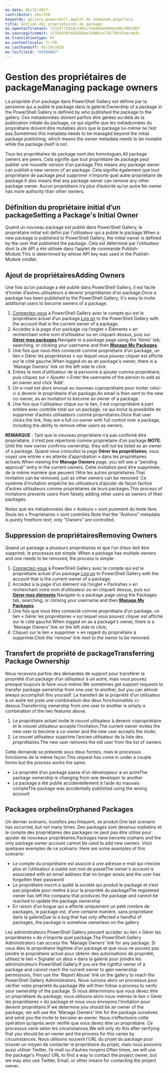 ```yaml
---
ms.date: 06/12/2017
contributor: JKeithB
keywords: gallery,powershell,applet de commande,psgallery
title: Gestion des propriétaires de package
ms.openlocfilehash: 72a3ff72818c5461c74d46de5689e2d6c59b19bf
ms.sourcegitcommit: 173556307d45d88de31086ce776770547eece64c
ms.translationtype: HT
ms.contentlocale: fr-FR
ms.lasthandoff: 05/19/2020
ms.locfileid: "83564667"
---
```

# <a name="managing-package-owners"></a><span data-ttu-id="70e75-103">Gestion des propriétaires de package</span><span class="sxs-lookup"><span data-stu-id="70e75-103">Managing package owners</span></span>

<span data-ttu-id="70e75-104">La propriété d’un package dans PowerShell Gallery est définie par la personne qui a publié le package dans la galerie.</span><span class="sxs-lookup"><span data-stu-id="70e75-104">Ownership of a package in the PowerShell Gallery is defined by who published the package to the gallery.</span></span>
<span data-ttu-id="70e75-105">Ces métadonnées doivent parfois être gérées au-delà de la publication initiale du package, ce qui signifie que les métadonnées du propriétaire doivent être mutables alors que le package lui-même ne l’est pas.</span><span class="sxs-lookup"><span data-stu-id="70e75-105">Sometimes this metadata needs to be managed beyond the initial package publishing, which means the owner metadata needs to be mutable while the package itself is not.</span></span>

<span data-ttu-id="70e75-106">Tous les propriétaires de package sont des homologues.</span><span class="sxs-lookup"><span data-stu-id="70e75-106">All package owners are peers.</span></span>
<span data-ttu-id="70e75-107">Cela signifie que tout propriétaire de package peut publier une nouvelle version d’un package.</span><span class="sxs-lookup"><span data-stu-id="70e75-107">This means any package owner can publish a new version of an package.</span></span> <span data-ttu-id="70e75-108">Cela signifie également que tout propriétaire de package peut supprimer n’importe quel autre propriétaire de package.</span><span class="sxs-lookup"><span data-stu-id="70e75-108">It also means that any package owner can remove any other package owner.</span></span>
<span data-ttu-id="70e75-109">Aucun propriétaire n’a plus d’autorité qu’un autre.</span><span class="sxs-lookup"><span data-stu-id="70e75-109">No owner has more authority than other owners.</span></span>

## <a name="setting-a-packages-initial-owner"></a><span data-ttu-id="70e75-110">Définition du propriétaire initial d’un package</span><span class="sxs-lookup"><span data-stu-id="70e75-110">Setting a Package's Initial Owner</span></span>

<span data-ttu-id="70e75-111">Quand un nouveau package est publié dans PowerShell Gallery, le propriétaire initial est défini par l’utilisateur qui a publié le package.</span><span class="sxs-lookup"><span data-stu-id="70e75-111">When a new package is published to PowerShell Gallery, the initial owner is defined by the user that published the package.</span></span> <span data-ttu-id="70e75-112">Cela est déterminé par l’utilisateur dont la clé API a été utilisée dans l’applet de commande Publish-Module.</span><span class="sxs-lookup"><span data-stu-id="70e75-112">This is determined by whose API key was used in the Publish-Module cmdlet.</span></span>

## <a name="adding-owners"></a><span data-ttu-id="70e75-113">Ajout de propriétaires</span><span class="sxs-lookup"><span data-stu-id="70e75-113">Adding Owners</span></span>

<span data-ttu-id="70e75-114">Une fois qu’un package a été publié dans PowerShell Gallery, il est facile d’inviter d’autres utilisateurs à devenir propriétaires d’un package.</span><span class="sxs-lookup"><span data-stu-id="70e75-114">Once a package has been published to the PowerShell Gallery, it's easy to invite additional users to become owners of a package.</span></span>

1. <span data-ttu-id="70e75-115">[Connectez-vous](https://powershellgallery.com/users/account/LogOn) à PowerShell Gallery avec le compte qui est le propriétaire actuel d’un package.</span><span class="sxs-lookup"><span data-stu-id="70e75-115">[Log on](https://powershellgallery.com/users/account/LogOn) to the PowerShell Gallery with the account that is the current owner of a package.</span></span>
2. <span data-ttu-id="70e75-116">Accédez à la page d’un package via l’onglet « Éléments » en recherchant votre nom d’utilisateur ou en cliquant dessus, puis sur [**Gérer mes packages**](https://www.powershellgallery.com/account/Packages).</span><span class="sxs-lookup"><span data-stu-id="70e75-116">Navigate to a package page using the 'Items' tab, searching, or clicking your username and then [**Manage My Packages**](https://www.powershellgallery.com/account/Packages).</span></span>
3. <span data-ttu-id="70e75-117">Une fois que vous êtes connecté comme propriétaire d’un package, un lien « Gérer les propriétaires » sur lequel vous pouvez cliquer est affiché sur le côté gauche.</span><span class="sxs-lookup"><span data-stu-id="70e75-117">When logged on as an package's owner, there is a 'Manage Owners' link on the left side to click.</span></span>
4. <span data-ttu-id="70e75-118">Entrez le nom d’utilisateur de la personne à ajouter comme propriétaire, puis cliquez sur « Ajouter ».</span><span class="sxs-lookup"><span data-stu-id="70e75-118">Enter the username of the person to add as an owner and click 'Add'.</span></span>
5. <span data-ttu-id="70e75-119">Un e-mail est alors envoyé au nouveau copropriétaire pour inviter celui-ci à devenir le propriétaire d’un package.</span><span class="sxs-lookup"><span data-stu-id="70e75-119">An email is then sent to the new co-owner, as an invitation to become an owner of a package.</span></span>
6. <span data-ttu-id="70e75-120">Une fois que l’utilisateur clique sur le lien, il est copropriétaire à part entière avec contrôle total sur un package, ce qui inclut la possibilité de supprimer d’autres utilisateurs comme propriétaires.</span><span class="sxs-lookup"><span data-stu-id="70e75-120">Once that user clicks the link, they are a full co-owner with full control over a package, including the ability to remove other users as owners.</span></span>

<span data-ttu-id="70e75-121">**REMARQUE** : Tant que le nouveau propriétaire n’a pas confirmé être propriétaire, il n’est *pas* répertorié comme propriétaire d’un package.</span><span class="sxs-lookup"><span data-stu-id="70e75-121">**NOTE**: Until the new owner confirms ownership, they *will not* be listed as an owner of a package.</span></span>
<span data-ttu-id="70e75-122">Quand vous consultez la page **Gérer les propriétaires**, vous voyez une entrée « en attente d’approbation » dans les propriétaires actuels.</span><span class="sxs-lookup"><span data-stu-id="70e75-122">When viewing the **Manage Owners** page, you will see a "pending approval" entry in the current owners.</span></span>
<span data-ttu-id="70e75-123">Cette invitation peut être supprimée, de la même manière que peuvent l’être les autres propriétaires.</span><span class="sxs-lookup"><span data-stu-id="70e75-123">That invitation can be removed; just as other owners can be removed.</span></span>
<span data-ttu-id="70e75-124">Ce système d’invitation empêche les utilisateurs d’ajouter de façon factice d’autres utilisateurs comme propriétaires de leurs packages.</span><span class="sxs-lookup"><span data-stu-id="70e75-124">This process of invitations prevents users from falsely adding other users as owners of their packages.</span></span>

<span data-ttu-id="70e75-125">Notez que les métadonnées des « Auteurs » sont purement du texte libre. Seuls les « Propriétaires » sont contrôlés.</span><span class="sxs-lookup"><span data-stu-id="70e75-125">Note that the "Authors" metadata is purely freeform text; only "Owners" are controlled.</span></span>

## <a name="removing-owners"></a><span data-ttu-id="70e75-126">Suppression de propriétaires</span><span class="sxs-lookup"><span data-stu-id="70e75-126">Removing Owners</span></span>

<span data-ttu-id="70e75-127">Quand un package a plusieurs propriétaires et que l’un d’eux doit être supprimé, le processus est simple :</span><span class="sxs-lookup"><span data-stu-id="70e75-127">When a package has multiple owners and one needs to be removed, the process is simple:</span></span>

1. <span data-ttu-id="70e75-128">[Connectez-vous](https://powershellgallery.com/users/account/LogOn) à PowerShell Gallery avec le compte qui est le propriétaire actuel d’un package.</span><span class="sxs-lookup"><span data-stu-id="70e75-128">[Log on](https://powershellgallery.com/users/account/LogOn) to PowerShell Gallery with the account that is the current owner of a package;</span></span>
2. <span data-ttu-id="70e75-129">Accédez à la page d’un élément via l’onglet « Packahes » en recherchant votre nom d’utilisateur ou en cliquant dessus, puis sur [**Gérer mes éléments**](https://www.powershellgallery.com/account/Packages).</span><span class="sxs-lookup"><span data-stu-id="70e75-129">Navigate to a package page using the Packages tab, searching, or clicking your username and then [**Manage My Packages**](https://www.powershellgallery.com/account/Packages).</span></span>
3. <span data-ttu-id="70e75-130">Une fois que vous êtes connecté comme propriétaire d’un package, un lien « Gérer les propriétaires » sur lequel vous pouvez cliquer est affiché sur le côté gauche.</span><span class="sxs-lookup"><span data-stu-id="70e75-130">When logged on as a package's owner, there is a 'Manage Owners' link on the left side to click;</span></span>
4. <span data-ttu-id="70e75-131">Cliquez sur le lien « supprimer » en regard du propriétaire à supprimer.</span><span class="sxs-lookup"><span data-stu-id="70e75-131">Click the 'remove' link next to the owner to be removed.</span></span>

## <a name="transferring-package-ownership"></a><span data-ttu-id="70e75-132">Transfert de propriété de package</span><span class="sxs-lookup"><span data-stu-id="70e75-132">Transferring Package Ownership</span></span>

<span data-ttu-id="70e75-133">Nous recevons parfois des demandes de support pour transférer la propriété d’un package d’un utilisateur à un autre, mais vous pouvez presque toujours le faire vous-même.</span><span class="sxs-lookup"><span data-stu-id="70e75-133">We sometimes get support requests to transfer package ownership from one user to another, but you can almost always accomplish this yourself.</span></span>
<span data-ttu-id="70e75-134">Le transfert de la propriété d’un utilisateur à un autre est juste une combinaison des deux fonctionnalités ci-dessus.</span><span class="sxs-lookup"><span data-stu-id="70e75-134">Transferring ownership from one user to another is simply a combination of the two features above.</span></span>

1. <span data-ttu-id="70e75-135">Le propriétaire actuel invite le nouvel utilisateur à devenir copropriétaire et le nouvel utilisateur accepte l’invitation.</span><span class="sxs-lookup"><span data-stu-id="70e75-135">The current owner invites the new user to become a co-owner and the new user accepts the invite;</span></span>
2. <span data-ttu-id="70e75-136">Le nouvel utilisateur supprime l’ancien utilisateur de la liste des propriétaires.</span><span class="sxs-lookup"><span data-stu-id="70e75-136">The new user removes the old user from the list of owners.</span></span>

<span data-ttu-id="70e75-137">Cette demande se présente sous deux formes, mais le processus fonctionne de la même façon.</span><span class="sxs-lookup"><span data-stu-id="70e75-137">This request has come in under a couple forms but the process works the same.</span></span>

- <span data-ttu-id="70e75-138">La propriété d’un package passe d’un développeur à un autre</span><span class="sxs-lookup"><span data-stu-id="70e75-138">The package ownership is changing from one developer to another</span></span>
- <span data-ttu-id="70e75-139">Le package a été publié accidentellement à l’aide du mauvais compte</span><span class="sxs-lookup"><span data-stu-id="70e75-139">The package was accidentally published using the wrong account</span></span>

## <a name="orphaned-packages"></a><span data-ttu-id="70e75-140">Packages orphelins</span><span class="sxs-lookup"><span data-stu-id="70e75-140">Orphaned Packages</span></span>

<span data-ttu-id="70e75-141">Un dernier scénario, toutefois peu fréquent, se produit.</span><span class="sxs-lookup"><span data-stu-id="70e75-141">One last scenario has occurred, but not many times.</span></span>
<span data-ttu-id="70e75-142">Des packages sont devenus orphelins et le compte des propriétaires des packages ne peut pas être utilisé pour ajouter de nouveaux propriétaires.</span><span class="sxs-lookup"><span data-stu-id="70e75-142">Packages have become orphans and the only package owner account cannot be used to add new owners.</span></span>
<span data-ttu-id="70e75-143">Voici quelques exemples de ce scénario :</span><span class="sxs-lookup"><span data-stu-id="70e75-143">Here are some examples of this scenario:</span></span>

- <span data-ttu-id="70e75-144">Le compte du propriétaire est associé à une adresse e-mail qui n’existe plus et l’utilisateur a oublié son mot de passe</span><span class="sxs-lookup"><span data-stu-id="70e75-144">The owner's account is associated with an email address that no longer exists and the user has forgotten their password</span></span>
- <span data-ttu-id="70e75-145">Le propriétaire inscrit a quitté la société qui produit le package et n’est pas joignable pour mettre à jour la propriété du package</span><span class="sxs-lookup"><span data-stu-id="70e75-145">The registered owner has left the company that produces the package and cannot be reached to update the package ownership</span></span>
- <span data-ttu-id="70e75-146">En raison d’un bogue qui a affecté uniquement un petit nombre de packages, le package est, d’une certaine manière, sans propriétaire dans la galerie</span><span class="sxs-lookup"><span data-stu-id="70e75-146">Due to a bug that has only affected a handful of packages, the package is somehow ownerless on the gallery</span></span>

<span data-ttu-id="70e75-147">Les administrateurs PowerShell Gallery peuvent accéder au lien « Gérer les propriétaires » de n’importe quel package.</span><span class="sxs-lookup"><span data-stu-id="70e75-147">The PowerShell Gallery Administrators can access the 'Manage Owners' link for any package.</span></span>
<span data-ttu-id="70e75-148">Si vous êtes le propriétaire légitime d’un package et que vous ne pouvez pas joindre le propriétaire actuel pour obtenir des autorisations de propriété, utilisez le lien « Signaler un abus » dans la galerie pour joindre les administrateurs PowerShell Gallery.</span><span class="sxs-lookup"><span data-stu-id="70e75-148">If you are the rightful owner of a package and cannot reach the current owner to gain ownership permissions, then use the 'Report Abuse' link on the gallery to reach the PowerShell Gallery Administrators.</span></span>
<span data-ttu-id="70e75-149">Nous suivons alors un processus pour vérifier votre propriété du package.</span><span class="sxs-lookup"><span data-stu-id="70e75-149">We will then follow a process to verify your ownership of the package.</span></span>
<span data-ttu-id="70e75-150">Si nous déterminons que vous devez être un propriétaire du package, nous utilisons alors nous-mêmes le lien « Gérer les propriétaires » du package et nous vous envoyons l’invitation pour devenir propriétaire.</span><span class="sxs-lookup"><span data-stu-id="70e75-150">If we determine you should be an owner of the package, we will use the 'Manage Owners' link for the package ourselves and send you the invite to become an owner.</span></span>
<span data-ttu-id="70e75-151">Nous n’effectuons cette opération qu’après avoir vérifié que vous devez être un propriétaire. Ce processus varie selon les circonstances.</span><span class="sxs-lookup"><span data-stu-id="70e75-151">We will only do this after verifying that you should be an owner and the process for this varies by circumstances.</span></span>
<span data-ttu-id="70e75-152">Nous utilisons souvent l’URL du projet du package pour trouver un moyen de contacter le propriétaire du projet, mais nous pouvons aussi utiliser Twitter, l’e-mail ou d’autres moyens.</span><span class="sxs-lookup"><span data-stu-id="70e75-152">Often times, we will use the package's Project URL to find a way to contact the project owner, but we may also use Twitter, Email, or other means for contacting the project owner.</span></span>

